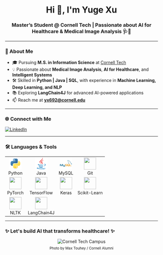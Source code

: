<h1 align="center">Hi 👋, I'm Yuge Xu</h1>
<h3 align="center">Master’s Student @ Cornell Tech | Passionate about AI for Healthcare & Medical Image Analysis 🩺🧠</h3>

---

### 🚀 About Me  
- 🎓 Pursuing **M.S. in Information Science** at [Cornell Tech](https://tech.cornell.edu/)  
- 💡 Passionate about **Medical Image Analysis**, **AI for Healthcare**, and **Intelligent Systems**  
- 🛠️ Skilled in **Python | Java | SQL**, with experience in **Machine Learning, Deep Learning, and NLP**  
- 📚 Exploring **LangChain4J** for advanced AI-powered applications  
- 📫 Reach me at **yx692@cornell.edu**

---

### 🌐 Connect with Me  
<p align="left">
  <a href="https://www.linkedin.com/in/yuge-xu/" target="_blank">
    <img src="https://cdn-icons-png.flaticon.com/512/174/174857.png" alt="LinkedIn" height="40" width="40"/>
  </a>
</p>

---

### 🛠️ Languages & Tools  

<table>
  <tr align="center">
    <td>
      <a href="https://www.python.org" target="_blank">
        <img src="https://raw.githubusercontent.com/devicons/devicon/master/icons/python/python-original.svg" width="40" height="40"/>
      </a>
      <br>Python
    </td>
    <td>
      <a href="https://www.java.com" target="_blank">
        <img src="https://raw.githubusercontent.com/devicons/devicon/master/icons/java/java-original.svg" width="40" height="40"/>
      </a>
      <br>Java
    </td>
    <td>
      <a href="https://www.mysql.com/" target="_blank">
        <img src="https://raw.githubusercontent.com/devicons/devicon/master/icons/mysql/mysql-original-wordmark.svg" width="40" height="40"/>
      </a>
      <br>MySQL
    </td>
    <td>
      <a href="https://git-scm.com/" target="_blank">
        <img src="https://www.vectorlogo.zone/logos/git-scm/git-scm-icon.svg" width="40" height="40"/>
      </a>
      <br>Git
    </td>
  </tr>
  <tr align="center">
    <td>
      <a href="https://pytorch.org/" target="_blank">
        <img src="https://www.vectorlogo.zone/logos/pytorch/pytorch-icon.svg" width="40" height="40"/>
      </a>
      <br>PyTorch
    </td>
    <td>
      <a href="https://www.tensorflow.org" target="_blank">
        <img src="https://www.vectorlogo.zone/logos/tensorflow/tensorflow-icon.svg" width="40" height="40"/>
      </a>
      <br>TensorFlow
    </td>
    <td>
      <a href="https://keras.io/" target="_blank">
        <img src="https://upload.wikimedia.org/wikipedia/commons/a/ae/Keras_logo.svg" width="40" height="40"/>
      </a>
      <br>Keras
    </td>
    <td>
      <a href="https://scikit-learn.org/" target="_blank">
        <img src="https://upload.wikimedia.org/wikipedia/commons/0/05/Scikit_learn_logo_small.svg" width="40" height="40"/>
      </a>
      <br>Scikit-Learn
    </td>
  </tr>
  <tr align="center">
    <td>
      <a href="https://www.nltk.org/" target="_blank">
        <img src="https://img.shields.io/badge/NLTK-Natural%20Language%20Toolkit-green" width="40" height="40"/>
      </a>
      <br>NLTK
    </td>
    <td>
      <a href="https://github.com/langchain4j/langchain4j" target="_blank">
        <img src="https://avatars.githubusercontent.com/u/139895814?s=200&v=4" width="40" height="40"/>
      </a>
      <br>LangChain4J
    </td>
    <td></td>
    <td></td>
  </tr>
</table>

---
### ✨ Let's build AI that transforms healthcare! ✨

<p align="center">
  <img src="https://alumni.cornell.edu/cornellians/wp-content/uploads/sites/2/2025/02/220504_17-55-28_MV3_2287-Edit-photo-by-Max-Touhey-5-B.jpg" alt="Cornell Tech Campus" width="500"/>
  <br><sub>Photo by Max Touhey / Cornell Alumni</sub>
</p>
